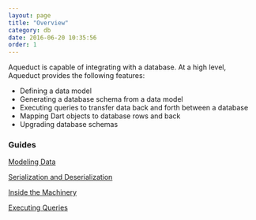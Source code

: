 ```yaml
---
layout: page
title: "Overview"
category: db
date: 2016-06-20 10:35:56
order: 1
---
```


Aqueduct is capable of integrating with a database. At a high level, Aqueduct provides the following features:

- Defining a data model
- Generating a database schema from a data model
- Executing queries to transfer data back and forth between a database
- Mapping Dart objects to database rows and back
- Upgrading database schemas

### Guides

[Modeling Data](modeling_data.html)

[Serialization and Deserialization](serialization.html)

[Inside the Machinery](inside_machinery.html)

[Executing Queries](executing_queries.html)
